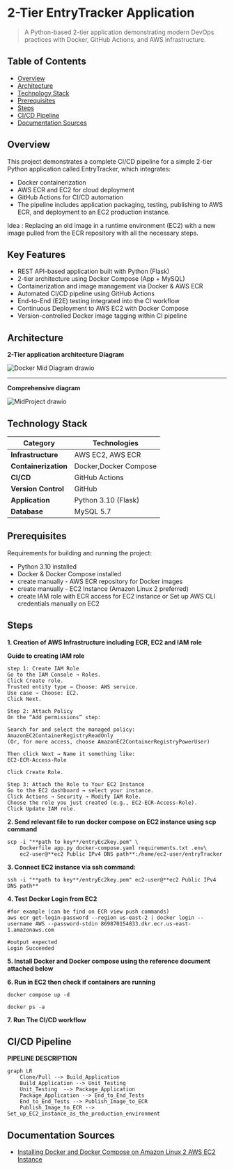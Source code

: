 # 2-Tier EntryTracker Application



> A Python-based 2-tier application demonstrating modern DevOps practices with Docker, GitHub Actions, and AWS infrastructure.
## Table of Contents

- [Overview](#overview)
- [Architecture](#architecture)
- [Technology Stack](#technology-stack)
- [Prerequisites](#prerequisites)
- [Steps](#steps)
- [CI/CD Pipeline](#cicd-pipeline)
- [Documentation Sources](#documentation-sources)


## Overview

This project demonstrates a complete CI/CD pipeline for a simple 2-tier Python application called EntryTracker, which integrates:

- Docker containerization
- AWS ECR and EC2 for cloud deployment
- GitHub Actions for CI/CD automation
- The pipeline includes application packaging, testing, publishing to AWS ECR, and deployment to an EC2 production instance.

Idea : Replacing an old image in a runtime environment (EC2) with a new image pulled from the ECR repository with all the necessary steps.

## Key Features
- REST API-based application built with Python (Flask)
- 2-tier architecture using Docker Compose (App + MySQL)
- Containerization and image management via Docker & AWS ECR
- Automated CI/CD pipeline using GitHub Actions
- End-to-End (E2E) testing integrated into the CI workflow
- Continuous Deployment to AWS EC2 with Docker Compose
- Version-controlled Docker image tagging within CI pipeline

## Architecture

**2-Tier application architecture Diagram**

![Docker Mid Diagram drawio](https://github.com/user-attachments/assets/a796bd73-a667-414c-bebc-025a420d54b8)

-----------------------------------
**Comprehensive diagram**

![MidProject drawio](https://github.com/user-attachments/assets/f8db4b6c-89be-4490-8628-6652f27c1a7b)



## Technology Stack

| Category             | Technologies   |
| -------------------- | -------------- |
| **Infrastructure**   | AWS EC2, AWS ECR |
| **Containerization** | Docker,Docker Compose |
| **CI/CD**            | GitHub Actions |
| **Version Control**  |    GitHub      |
| **Application**      | Python 3.10 (Flask)|
| **Database**         | MySQL 5.7 |

## Prerequisites

Requirements for building and running the project:

- Python 3.10 installed
- Docker & Docker Compose installed
- create manually - AWS ECR repository for Docker images
- create manually - EC2 Instance (Amazon Linux 2 preferred)
- create IAM role with ECR access for EC2 instance or Set up AWS CLI credentials manually on EC2


## Steps

**1. Creation of AWS Infrastructure including ECR, EC2 and IAM role**

**Guide to creating IAM role**
```
step 1: Create IAM Role
Go to the IAM Console → Roles.
Click Create role.
Trusted entity type → Choose: AWS service.
Use case → Choose: EC2.
Click Next.

Step 2: Attach Policy
On the “Add permissions” step:

Search for and select the managed policy:
AmazonEC2ContainerRegistryReadOnly
(Or, for more access, choose AmazonEC2ContainerRegistryPowerUser)

Then click Next → Name it something like:
EC2-ECR-Access-Role

Click Create Role.

Step 3: Attach the Role to Your EC2 Instance
Go to the EC2 dashboard → select your instance.
Click Actions → Security → Modify IAM Role.
Choose the role you just created (e.g., EC2-ECR-Access-Role).
Click Update IAM role.
```

**2. Send relevant file to run docker compose on EC2 instance using scp command**
```
scp -i "**path to key**/entryEc2key.pem" \
    Dockerfile app.py docker-compose.yaml requirements.txt .env\
    ec2-user@**ec2 Public IPv4 DNS path**:/home/ec2-user/entryTracker
```

**3. Connect EC2 instance via ssh command:**
```
ssh -i "**path to key**/entryEc2key.pem" ec2-user@**ec2 Public IPv4 DNS path**
```

**4. Test Docker Login from EC2**
```
#for example (can be find on ECR view push commands)
aws ecr get-login-password --region us-east-2 | docker login --username AWS --password-stdin 869870154833.dkr.ecr.us-east-1.amazonaws.com

#output expected 
Login Succeeded
```

**5. Install Docker and Docker compose using the reference document attached below**


**6. Run in EC2 then check if containers are running**

```docker compose up -d ```

```docker ps -a```

**7. Run The CI/CD workflow**


## CI/CD Pipeline

**PIPELINE DESCRIPTION**

```mermaid
graph LR
    Clone/Pull --> Build_Application
    Build_Application --> Unit_Testing
    Unit_Testing  --> Package_Application
    Package_Application --> End_to_End_Tests
    End_to_End_Tests --> Publish_Image_to_ECR
    Publish_Image_to_ECR --> Set_up_EC2_instance_as_the_production_environment
```

## Documentation Sources
-  [Installing Docker and Docker Compose on Amazon Linux 2 AWS EC2 Instance](https://medium.com/@geeekfa/docker-and-docker-compose-on-aws-linux-2-9e90f79502db)




